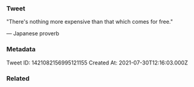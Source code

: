 ### Tweet
"There's nothing more expensive than that which comes for free."

— Japanese proverb

### Metadata
Tweet ID: 1421082156995121155
Created At: 2021-07-30T12:16:03.000Z

### Related

